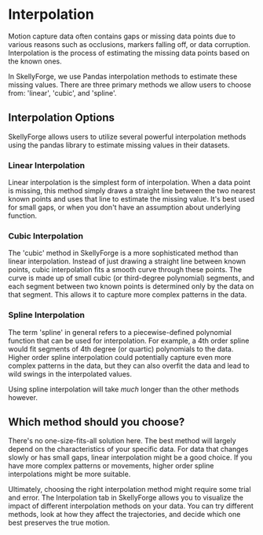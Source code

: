 # Interpolation

Motion capture data often contains gaps or missing data points due to various reasons such as occlusions, markers falling off, or data corruption. Interpolation is the process of estimating the missing data points based on the known ones.

In SkellyForge, we use Pandas interpolation methods to estimate these missing values. There are three primary methods we allow users to choose from: 'linear', 'cubic', and 'spline'. 

## Interpolation Options

SkellyForge allows users to utilize several powerful interpolation methods using the pandas library to estimate missing values in their datasets.

### Linear Interpolation
Linear interpolation is the simplest form of interpolation. When a data point is missing, this method simply draws a straight line between the two nearest known points and uses that line to estimate the missing value. It's best used for small gaps, or when you don't have an assumption about underlying function.

### Cubic Interpolation
The 'cubic' method in SkellyForge is a more sophisticated method than linear interpolation. Instead of just drawing a straight line between known points, cubic interpolation fits a smooth curve through these points. The curve is made up of small cubic (or third-degree polynomial) segments, and each segment between two known points is determined only by the data on that segment. This allows it to capture more complex patterns in the data.

### Spline Interpolation
The term 'spline' in general refers to a piecewise-defined polynomial function that can be used for interpolation. For example, a 4th order spline would fit segments of 4th degree (or quartic) polynomials to the data. Higher order spline interpolation could potentially capture even more complex patterns in the data, but they can also overfit the data and lead to wild swings in the interpolated values. 

Using spline interpolation will take *much* longer than the other methods however. 
## Which method should you choose?
There's no one-size-fits-all solution here. The best method will largely depend on the characteristics of your specific data. For data that changes slowly or has small gaps, linear interpolation might be a good choice. If you have more complex patterns or movements, higher order spline interpolations might be more suitable. 

Ultimately, choosing the right interpolation method might require some trial and error. The Interpolation tab in SkellyForge allows you to visualize the impact of different interpolation methods on your data. You can try different methods, look at how they affect the trajectories, and decide which one best preserves the true motion.